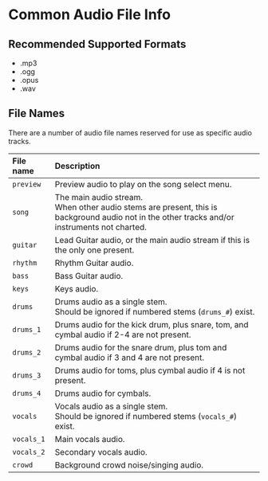 # Common Audio File Info

## Recommended Supported Formats

- .mp3
- .ogg
- .opus
- .wav

## File Names

There are a number of audio file names reserved for use as specific audio tracks.

| File name  | Description                                                                               |
| :--------  | :----------                                                                               |
| `preview`  | Preview audio to play on the song select menu.                                            |
| `song`     | The main audio stream.<br>When other audio stems are present, this is background audio not in the other tracks and/or instruments not charted. |
| `guitar`   | Lead Guitar audio, or the main audio stream if this is the only one present.              |
| `rhythm`   | Rhythm Guitar audio.                                                                      |
| `bass`     | Bass Guitar audio.                                                                        |
| `keys`     | Keys audio.                                                                               |
| `drums`    | Drums audio as a single stem.<br>Should be ignored if numbered stems (`drums_#`) exist.   |
| `drums_1`  | Drums audio for the kick drum, plus snare, tom, and cymbal audio if 2-4 are not present.  |
| `drums_2`  | Drums audio for the snare drum, plus tom and cymbal audio if 3 and 4 are not present.     |
| `drums_3`  | Drums audio for toms, plus cymbal audio if 4 is not present.                              |
| `drums_4`  | Drums audio for cymbals.                                                                  |
| `vocals`   | Vocals audio as a single stem.<br>Should be ignored if numbered stems (`vocals_#`) exist. |
| `vocals_1` | Main vocals audio.                                                                        |
| `vocals_2` | Secondary vocals audio.                                                                   |
| `crowd`    | Background crowd noise/singing audio.                                                     |
